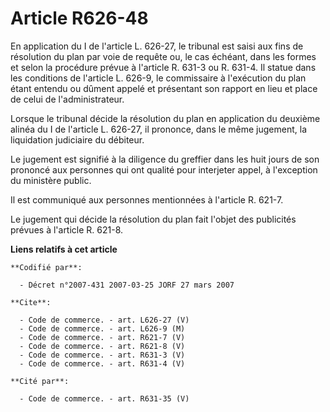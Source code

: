 # Article R626-48

En application du I de l'article L. 626-27, le tribunal est saisi aux fins de résolution du plan par voie de requête ou, le
cas échéant, dans les formes et selon la procédure prévue à l'article R. 631-3 ou R. 631-4. Il statue dans les conditions de
l'article L. 626-9, le commissaire à l'exécution du plan étant entendu ou dûment appelé et présentant son rapport en lieu et
place de celui de l'administrateur.

Lorsque le tribunal décide la résolution du plan en application du deuxième alinéa du I de l'article L. 626-27, il prononce,
dans le même jugement, la liquidation judiciaire du débiteur.

Le jugement est signifié à la diligence du greffier dans les huit jours de son prononcé aux personnes qui ont qualité pour
interjeter appel, à l'exception du ministère public.

Il est communiqué aux personnes mentionnées à l'article R. 621-7.

Le jugement qui décide la résolution du plan fait l'objet des publicités prévues à l'article R. 621-8.

**Liens relatifs à cet article**

	**Codifié par**:

	  - Décret n°2007-431 2007-03-25 JORF 27 mars 2007

	**Cite**:

	  - Code de commerce. - art. L626-27 (V)
	  - Code de commerce. - art. L626-9 (M)
	  - Code de commerce. - art. R621-7 (V)
	  - Code de commerce. - art. R621-8 (V)
	  - Code de commerce. - art. R631-3 (V)
	  - Code de commerce. - art. R631-4 (V)

	**Cité par**:

	  - Code de commerce. - art. R631-35 (V)
